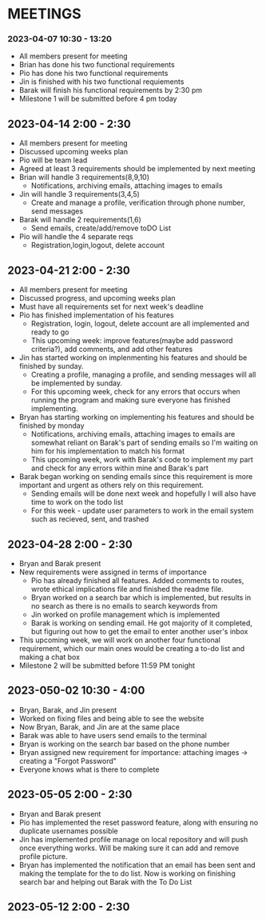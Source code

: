 # MEETINGS

### 2023-04-07 10:30 - 13:20
 * All members present for meeting
 * Brian has done his two functional requirements
 * Pio has done his two functional requirements
 * Jin is finished with his two functional requiements
 * Barak will finish his functional requirements by 2:30 pm 
 * Milestone 1 will be submitted before 4 pm today

## 2023-04-14 2:00 - 2:30
 * All members present for meeting
 * Discussed upcoming weeks plan
 * Pio will be team lead
 * Agreed at least 3 requirements should be implemented by next meeting 
 * Brian will handle 3 requirements(8,9,10)
   * Notifications, archiving emails, attaching images to emails
 * Jin will handle 3 requirements(3,4,5)
   * Create and manage a profile, verification through phone number, send messages
 * Barak will handle 2 requirements(1,6)
   * Send emails, create/add/remove toDO List
 * Pio will handle the 4 separate reqs
   * Registration,login,logout, delete account
 
## 2023-04-21 2:00 - 2:30
  * All members present for meeting
  * Discussed progress, and upcoming weeks plan
  * Must have all requirements set for next week's deadline
  * Pio has finished implementation of his features
    * Registration, login, logout, delete account are all implemented and ready to go
    * This upcoming week: improve features(maybe add password criteria?), add comments, and add other features
  * Jin has started working on implenmenting his features and should be finished by sunday. 
    * Creating a profile, managing a profile, and sending messages will all be implemented by sunday.
    * For this upcoming week, check for any errors that occurs when running the program and making sure everyone has finished implementing.
  * Bryan has starting working on implementing his features and should be finished by monday
    * Notifications, archiving emails, attaching images to emails are somewhat reliant on Barak's part of sending emails so I'm waiting on him for his implementation to match his format
    * This upcoming week, work with Barak's code to implement my part and check for any errors within mine and Barak's part 
  * Barak began working on sending emails since this requirement is more important and urgent as others rely on this requirement.
    * Sending emails will be done next week and hopefully I will also have time to work on the todo list
    * For this week - update user parameters to work in the email system such as recieved, sent, and trashed

## 2023-04-28 2:00 - 2:30
  * Bryan and Barak present
  * New requirements were assigned in terms of importance
    * Pio has already finished all features. Added comments to routes, wrote ethical implications file and finished the readme file. 
    * Bryan worked on a search bar which is implemented, but results in no search as there is no emails to search keywords from
    * Jin worked on profile management which is implemented
    * Barak is working on sending email. He got majority of it completed, but figuring out how to get the email to enter another user's inbox
  * This upcoming week, we will work on another four functional requirement, which our main ones would be creating a to-do list and making a chat box
  * Milestone 2 will be submitted before 11:59 PM tonight

## 2023-050-02 10:30 - 4:00
  * Bryan, Barak, and Jin present
  * Worked on fixing files and being able to see the website
  * Now Bryan, Barak, and Jin are at the same place
  * Barak was able to have users send emails to the terminal
  * Bryan is working on the search bar based on the phone number
  * Bryan assigned new requirement for importance: attaching images -> creating a "Forgot Password"
  * Everyone knows what is there to complete

## 2023-05-05 2:00 - 2:30
  * Bryan and Barak present
  * Pio has implemented the reset password feature, along with ensuring no duplicate usernames possible
  * Jin has implemented profile manage on local repository and will push once everything works. Will be making sure it can add and remove profile picture. 
  * Bryan has implemented the notification that an email has been sent and making the template for the to do list. Now is working on finishing search bar and helping out Barak with the To Do List

## 2023-05-12 2:00 - 2:30
